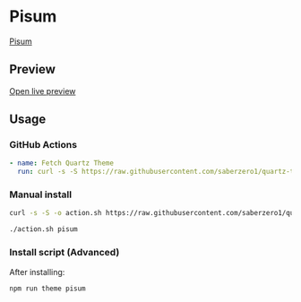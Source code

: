 # Pisum

[Pisum](#)

## Preview

[Open live preview](https://quartz-themes.github.io/pisum/)

## Usage

### GitHub Actions

```yaml
- name: Fetch Quartz Theme
  run: curl -s -S https://raw.githubusercontent.com/saberzero1/quartz-themes/master/action.sh | bash -s -- pisum
```

### Manual install

```bash
curl -s -S -o action.sh https://raw.githubusercontent.com/saberzero1/quartz-themes/master/action.sh

./action.sh pisum
```

### Install script (Advanced)

After installing:

```bash
npm run theme pisum
```
